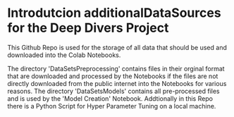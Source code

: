 # Introdutcion additionalDataSources for the Deep Divers Project

This Github Repo is used for the storage of all data that should be used and downloaded into the Colab Notebooks. 

The directory 'DataSetsPreprocessing' contains files in their orginal format that are downloaded and processed by the Notebooks if the files are not directly downloaded from the public internet into the Notebooks for various reasons.
The directory 'DataSetsModels' contains all pre-processed files and is used by the 'Model Creation' Notebook.
Addtionally in this Repo there is a Python Script for Hyper Parameter Tuning on a local machine.

